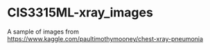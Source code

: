 # CIS3315ML-xray_images
A sample of images from https://www.kaggle.com/paultimothymooney/chest-xray-pneumonia
